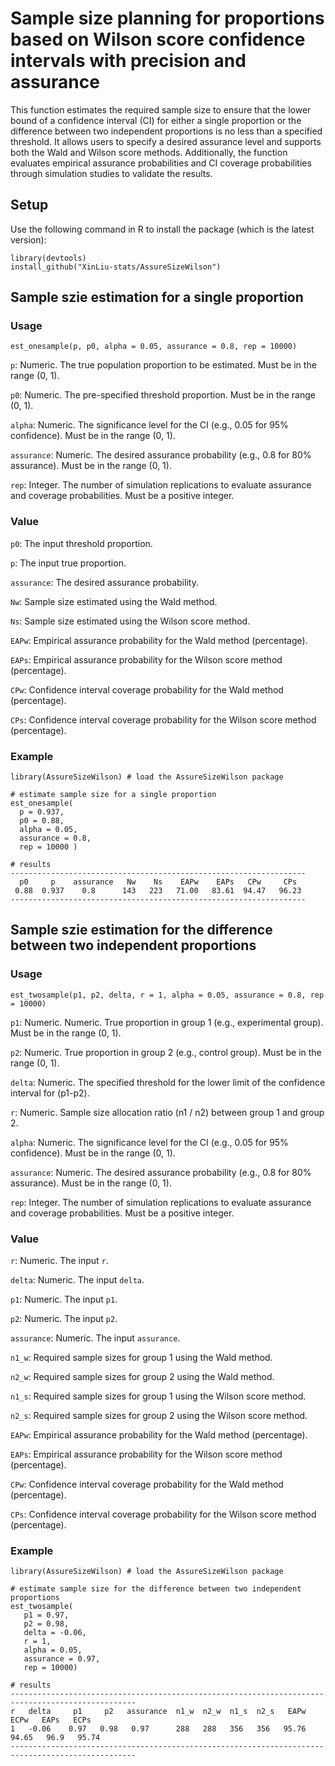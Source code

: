 # Sample size planning for proportions based on Wilson score confidence intervals with precision and assurance
This function estimates the required sample size to ensure that the lower bound of a confidence interval (CI) for either a single proportion or the difference between two independent proportions is no less than a specified threshold. 
It allows users to specify a desired assurance level and supports both the Wald and Wilson score methods. Additionally, the function evaluates empirical assurance probabilities and CI coverage probabilities through simulation studies to validate the results.

## Setup
Use the following command in R to install the package (which is the latest version):
```
library(devtools)
install_github("XinLiu-stats/AssureSizeWilson") 
```

## Sample szie estimation for a single proportion

### Usage
```
est_onesample(p, p0, alpha = 0.05, assurance = 0.8, rep = 10000)
```
`p`: Numeric. The true population proportion to be estimated. Must be in the range (0, 1).

`p0`: Numeric. The pre-specified threshold proportion. Must be in the range (0, 1).

`alpha`: Numeric. The significance level for the CI (e.g., 0.05 for 95\% confidence). Must be in the range (0, 1).

`assurance`: Numeric. The desired assurance probability (e.g., 0.8 for 80\% assurance). Must be in the range (0, 1).

`rep`: Integer. The number of simulation replications to evaluate assurance and coverage probabilities. Must be a positive integer.

### Value
`p0`: The input threshold proportion.

`p`: The input true proportion.	

`assurance`: The desired assurance probability.	

`Nw`: Sample size estimated using the Wald method.

`Ns`: Sample size estimated using the Wilson score method.

`EAPw`: Empirical assurance probability for the Wald method (percentage).

`EAPs`: Empirical assurance probability for the Wilson score method (percentage).

`CPw`: Confidence interval coverage probability for the Wald method (percentage).

`CPs`: Confidence interval coverage probability for the Wilson score method (percentage).

### Example
```
library(AssureSizeWilson) # load the AssureSizeWilson package

# estimate sample size for a single proportion
est_onesample(
  p = 0.937,
  p0 = 0.88,
  alpha = 0.05,
  assurance = 0.8,
  rep = 10000 )

# results
------------------------------------------------------------------
  p0     p    assurance   Nw    Ns    EAPw    EAPs   CPw     CPs
 0.88  0.937    0.8      143   223   71.00   83.61  94.47   96.23
------------------------------------------------------------------

```

## Sample szie estimation for the difference between two independent proportions

### Usage
```
est_twosample(p1, p2, delta, r = 1, alpha = 0.05, assurance = 0.8, rep = 10000)
```
`p1`: Numeric. Numeric. True proportion in group 1 (e.g., experimental group). Must be in the range (0, 1).

`p2`: Numeric. True proportion in group 2 (e.g., control group). Must be in the range (0, 1).

`delta`: Numeric. The specified threshold for the lower limit of the confidence interval for (p1-p2).

`r`: Numeric. Sample size allocation ratio (n1 / n2) between group 1 and group 2.

`alpha`: Numeric. The significance level for the CI (e.g., 0.05 for 95\% confidence). Must be in the range (0, 1).

`assurance`: Numeric. The desired assurance probability (e.g., 0.8 for 80\% assurance). Must be in the range (0, 1).

`rep`: Integer. The number of simulation replications to evaluate assurance and coverage probabilities. Must be a positive integer.

### Value
`r`: Numeric. The input `r`.

`delta`: Numeric. The input `delta`.

`p1`: Numeric. The input `p1`.

`p2`: Numeric. The input `p2`.

`assurance`: Numeric. The input `assurance`.

`n1_w`: Required sample sizes for group 1 using the Wald method.

`n2_w`: Required sample sizes for group 2 using the Wald method.

`n1_s`: Required sample sizes for group 1 using the Wilson score method.

`n2_s`: Required sample sizes for group 2 using the Wilson score method.

`EAPw`: Empirical assurance probability for the Wald method (percentage).

`EAPs`: Empirical assurance probability for the Wilson score method (percentage).

`CPw`: Confidence interval coverage probability for the Wald method (percentage).

`CPs`: Confidence interval coverage probability for the Wilson score method (percentage).

### Example
```
library(AssureSizeWilson) # load the AssureSizeWilson package

# estimate sample size for the difference between two independent proportions
est_twosample(
   p1 = 0.97,
   p2 = 0.98,
   delta = -0.06,
   r = 1,
   alpha = 0.05,
   assurance = 0.97,
   rep = 10000)

# results
--------------------------------------------------------------------------------------------------
r   delta     p1     p2   assurance  n1_w  n2_w  n1_s  n2_s   EAPw    ECPw   EAPs   ECPs
1   -0.06    0.97   0.98   0.97      288   288   356   356   95.76   94.65   96.9   95.74
--------------------------------------------------------------------------------------------------

